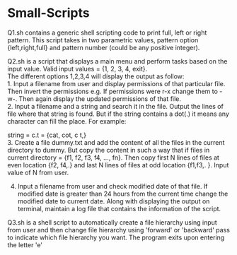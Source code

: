 # Small-Scripts

<p>Q1.sh contains a generic shell scripting code to print full, left or right pattern. This script takes in two parametric values, pattern option {left,right,full} and pattern number (could be any positive integer).</p>

<p>Q2.sh is a script that displays a main menu and perform tasks based on the input value.
Valid input values = {1, 2, 3, 4, exit}.<br>
The different options 1,2,3,4 will display the output as follow:<br>
1. Input a filename from user and display permissions of that particular file. Then
invert the permissions e.g. If permissions were r-x change them to -w-. Then again
display the updated permissions of that file. <br>
2. Input a filename and a string and search it in the file. Output the lines of file where
that string is found. But if the string contains a dot(.) it means any character can
fill the place. For example: 

string = c.t = {cat, cot, c t,}
<br>
3. Create a file dummy.txt and add the content of all the files in the current directory to
dummy. But copy the content in such a way that if files in current directory = {f1, f2,
f3, f4, ..., fn}. Then copy first N lines of files at even location {f2, f4,.} and last N lines
of files at odd location {f1,f3,. }. Input value of N from user.<br>

4. Input a filename from user and check modified date of that file. If modified date is
greater than 24 hours from the current time change the modified date to current date.
Along with displaying the output on terminal, maintain a log file that contains the
information of the script. </p>

<p>Q3.sh is a shell script to automatically create a file hierarchy using input from user and then change file hierarchy using 'forward' or 'backward' pass to indicate which file hierarchy you want. The program exits upon entering the letter 'e'</p>

